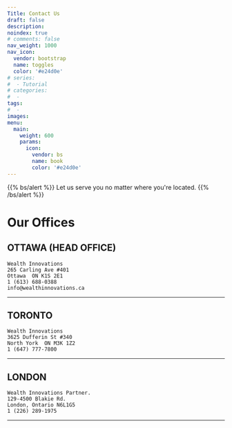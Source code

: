 ```yaml
---
Title: Contact Us
draft: false
description:
noindex: true
# comments: false
nav_weight: 1000
nav_icon:
  vendor: bootstrap
  name: toggles
  color: '#e24d0e'
# series:
#  - Tutorial
# categories:
#  -
tags:
#  -
images:
menu:
  main:
    weight: 600
    params:
      icon:
        vendor: bs
        name: book
        color: '#e24d0e'
---
```

{{% bs/alert %}}
Let us serve you no matter where you're located.
{{% /bs/alert %}}

# Our Offices

## OTTAWA (HEAD OFFICE)

    Wealth Innovations
    265 Carling Ave #401
    Ottawa  ON K1S 2E1
    1 (613) 688-0388
    info@wealthinnovations.ca
 ---

## TORONTO

    Wealth Innovations
    3625 Dufferin St #340
    North York  ON M3K 1Z2
    1 (647) 777-7800

---

## LONDON

    Wealth Innovations Partner.
    129-4500 Blakie Rd.
    London, Ontario N6L1G5
    1 (226) 289-1975

---
